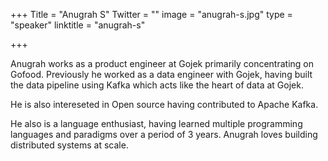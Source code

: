 +++
Title = "Anugrah S"
Twitter = ""
image = "anugrah-s.jpg"
type = "speaker"
linktitle = "anugrah-s"

+++

Anugrah works as a product engineer at Gojek primarily concentrating on Gofood. Previously he worked as a data engineer with Gojek, having built the data pipeline using Kafka which acts like the heart of data at Gojek.

He is also intereseted in Open source having contributed to Apache Kafka.

He also is a language enthusiast, having learned multiple programming languages and paradigms over a period of 3 years. Anugrah loves building distributed systems at scale.
